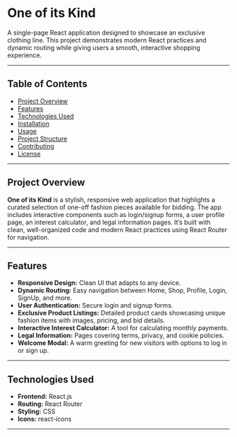 # One of its Kind

A single-page React application designed to showcase an exclusive clothing line. This project demonstrates modern React practices and dynamic routing while giving users a smooth, interactive shopping experience.

---

## Table of Contents

- [Project Overview](#project-overview)
- [Features](#features)
- [Technologies Used](#technologies-used)
- [Installation](#installation)
- [Usage](#usage)
- [Project Structure](#project-structure)
- [Contributing](#contributing)
- [License](#license)

---

## Project Overview

**One of its Kind** is a stylish, responsive web application that highlights a curated selection of one-off fashion pieces available for bidding. The app includes interactive components such as login/signup forms, a user profile page, an interest calculator, and legal information pages. It’s built with clean, well-organized code and modern React practices using React Router for navigation.

---

## Features

- **Responsive Design:** Clean UI that adapts to any device.
- **Dynamic Routing:** Easy navigation between Home, Shop, Profile, Login, SignUp, and more.
- **User Authentication:** Secure login and signup forms.
- **Exclusive Product Listings:** Detailed product cards showcasing unique fashion items with images, pricing, and bid details.
- **Interactive Interest Calculator:** A tool for calculating monthly payments.
- **Legal Information:** Pages covering terms, privacy, and cookie policies.
- **Welcome Modal:** A warm greeting for new visitors with options to log in or sign up.

---

## Technologies Used

- **Frontend:** React.js
- **Routing:** React Router
- **Styling:** CSS
- **Icons:** react-icons

---

